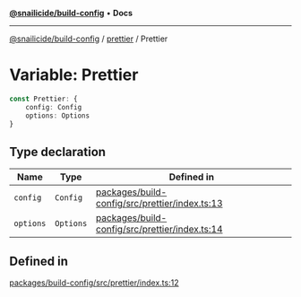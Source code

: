[**@snailicide/build-config**](../../README.md) • **Docs**

---

[@snailicide/build-config](../../README.md) / [prettier](../README.md) / Prettier

# Variable: Prettier

```ts
const Prettier: {
    config: Config
    options: Options
}
```

## Type declaration

| Name | Type | Defined in |
| --- | --- | --- |
| `config` | `Config` | [packages/build-config/src/prettier/index.ts:13](https://github.com/gbtunney/snailicide-monorepo/blob/e6e31fab4b5388ce50c23f623dbfd6064ce1a2f2/packages/build-config/src/prettier/index.ts#L13) |
| `options` | `Options` | [packages/build-config/src/prettier/index.ts:14](https://github.com/gbtunney/snailicide-monorepo/blob/e6e31fab4b5388ce50c23f623dbfd6064ce1a2f2/packages/build-config/src/prettier/index.ts#L14) |

## Defined in

[packages/build-config/src/prettier/index.ts:12](https://github.com/gbtunney/snailicide-monorepo/blob/e6e31fab4b5388ce50c23f623dbfd6064ce1a2f2/packages/build-config/src/prettier/index.ts#L12)
